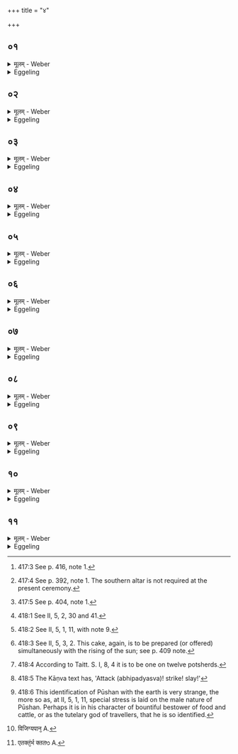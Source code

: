 +++
title = "४"

+++

##  ०१
<details><summary>मूलम् - Weber</summary>

महाहवि᳘ष ह वै᳘ देवा᳘ वृत्रं᳘ जघ्नुः॥  
ते᳘नो एव व्य᳘जयन्तॗ येय᳘मेषां वि᳘जितिस्तां त᳘थो एॗवैष᳘ एते᳘न पाप्मा᳘नं द्विष᳘न्तम् भ्रा᳘तृव्यᳫं हन्ति त᳘थो एव वि᳘जयते त᳘स्माद्वा᳘ एष᳘ एते᳘न यजते॥
</details>

<details><summary>Eggeling</summary>

1. Verily, by means of the Great Oblation the gods slew Vr̥tra [^egg_929]; by means of it they gained that supreme authority which they now wield; and so does he (the Sacrificer) thereby now slay his wicked, spiteful enemy, and gain the victory: this is why he performs this sacrifice.

[^egg_929]: 417:3 See p. 416, note 1.
</details>

##  ०२
<details><summary>मूलम् - Weber</summary>

त᳘स्यावृत्॥  
उ᳘पकिरन्त्युत्तरवेदिं᳘ गृह्ण᳘न्ति पृषदाज्यम् म᳘न्थन्त्यग्निं न᳘वप्रयाजम् भवति न᳘वानुयाजं त्री᳘णि समिष्टयजूं᳘षि भवन्त्य᳘थैता᳘न्येव प᳘ञ्च हवीं᳘षि भवन्ति॥
</details>

<details><summary>Eggeling</summary>

2. The mode of its performance (is as follows): They raise an uttara-vedi [^egg_930]; they use clotted butter [^egg_931]; and they churn the fire. There are nine

[^egg_930]: 417:4 See p. 392, note 1. The southern altar is not required at the present ceremony.

[^egg_931]: 417:5 See p. 404, note 1.

fore-offerings and nine after-offerings [^egg_932], and three Samishṭayajus. In the first place there are those five oblations [^egg_933].

[^egg_932]: 418:1 See II, 5, 2, 30 and 41.

[^egg_933]: 418:2 See II, 5, 1, 11, with note 9.
</details>

##  ०३
<details><summary>मूलम् - Weber</summary>

स य᳘दाग्नेॗयो ऽष्टा᳘कपालः पुरोडा᳘शो भ᳘वति॥  
अग्नि᳘ना ह वा᳘ एनं ते᳘जसाघ्नन्त्स ते᳘जो ऽग्निॗर्नाव्यथत त᳘स्मादाग्नेयो᳘ भवति॥
</details>

<details><summary>Eggeling</summary>

3. Now as to why there is a cake on eight potsherds for Agni. With Agni, (shaped into) a sharp point (tejas) [^egg_934], indeed, they (the gods) slew him (Vr̥tra); and Agni, that sharp point, swerved not: hence there is (a cake) for Agni.

[^egg_934]: 418:3 See II, 5, 3, 2. This cake, again, is to be prepared (or offered) simultaneously with the rising of the sun; see p. 409 note.
</details>

##  ०४
<details><summary>मूलम् - Weber</summary>

अ᳘थ य᳘त्सौम्य᳘श्चरुर्भ᳘वति॥  
सो᳘मेन ह वा᳘ एनं रा᳘ज्ञाघ्नन्त्सो᳘मराजान एव त᳘स्मात्सौम्य᳘श्चरु᳘र्भवति॥
</details>

<details><summary>Eggeling</summary>

4. Then as to why there is a rice-pap for Soma. With the aid of Soma, the king, indeed they slew him, they who have Soma for their king: hence there is a pap for Soma.
</details>

##  ०५
<details><summary>मूलम् - Weber</summary>

अ᳘थ य᳘त्सावित्रः॥  
द्वा᳘दशकपालो वाष्टा᳘कपालो वा पुरोडा᳘शो भ᳘वति सविता वै᳘ देवा᳘नाम् प्रसविता᳘ सवितृ᳘प्रसूता हैॗवैनमघ्नंस्त᳘स्मात्सावित्रो᳘ भवति॥
</details>

<details><summary>Eggeling</summary>

5. Then as to why there is a cake on twelve, or eight [^egg_935], potsherds for Savitr̥. Savitr̥, indeed, is the impeller (prasavitr̥) of the gods; and impelled by Savitr̥ they slew him: hence there is (a cake) for Savitr̥.

[^egg_935]: 418:4 According to Taitt. S. I, 8, 4 it is to be one on twelve potsherds.
</details>

##  ०६
<details><summary>मूलम् - Weber</summary>

अ᳘थ य᳘त्सारस्वत᳘श्चरुर्भ᳘वति॥  
वाग्वै स᳘रस्वती वा᳘गु हैवा᳘नुममाद प्र᳘हर जही᳘ति त᳘स्मात्सारस्वत᳘श्चरु᳘र्भवति॥
</details>

<details><summary>Eggeling</summary>

6. Then as to why there is a rice-pap for Sarasvatī. Sarasvatī in truth is Speech; and Speech indeed it was that cheered them up, saying, 'Strike! slay [^egg_936]!' Hence there is a pap for Sarasvatī.

[^egg_936]: 418:5 The Kāṇva text has, 'Attack (abhipadyasva)! strike! slay!'
</details>

##  ०७
<details><summary>मूलम् - Weber</summary>

अ᳘थ य᳘त्पौष्ण᳘श्चरुर्भ᳘वति॥  
इयं वै᳘ पृथिवी᳘ पूॗषेय᳘ᳫं᳘ हैॗवैनम् बधा᳘य प्रतिप्र᳘ददावन᳘या हैॗवैनम् प्रतिप्र᳘त्तं जघ्नुस्त᳘स्मात्पौष्ण᳘श्चरु᳘र्भवति॥
</details>

<details><summary>Eggeling</summary>

7. Then as to why there is a rice-pap for Pūshan. Pūshan doubtless is this earth [^egg_937], and this

[^egg_937]: 418:6 This identification of Pūshan with the earth is very strange, the more so as, at II, 5, 1, 11, special stress is laid on the male nature of Pūshan. Perhaps it is in his character of bountiful bestower of food and cattle, or as the tutelary god of travellers, that he is so identified.

earth, indeed, gave him (Vr̥tra) up to slaughter; and they slew him, thus given up by her: hence there is a rice-pap for Pūshan.
</details>

##  ०८
<details><summary>मूलम् - Weber</summary>

अ᳘थैन्द्राग्नौ द्वा᳘दशकपालः पुरोडा᳘शो भवति॥  
एते᳘न हैॗवैनमघ्नंस्ते᳘जो वा᳘ अग्नि᳘रिन्द्रि᳘यं वीर्य᳘मि᳘न्द्र एता᳘भ्यामेनमुभा᳘भ्यां वीॗर्याभ्यामघ्नन्ब्र᳘ह्म वा᳘ अग्निः᳘ क्षत्रमि᳘न्द्रस्ते᳘ उभे᳘ संर᳘भ्य ब्र᳘ह्म च क्षत्रं᳘ च सयु᳘जौ कृत्वा ता᳘भ्यामेनमुभा᳘भ्यां वीॗर्याभ्यामघ्नंस्त᳘स्मादैन्द्राग्नो द्वा᳘दशकपालः पुरोडा᳘शो भवति॥
</details>

<details><summary>Eggeling</summary>

8. Then follows a cake on twelve, potsherds for Indra and Agni; for by means of that they slew him, since Agni means fiery glow (tejas), and Indra means manly power, and by means of these two powers they did indeed slay him. Moreover, Agni is the priesthood, and Indra is the nobility; having allied these two, having closely united the priesthood with the nobility, they (the gods) slew him by means of these two powers: hence there is a cake on twelve potsherds for Indra and Agni.
</details>

##  ०९
<details><summary>मूलम् - Weber</summary>

अ᳘थ माहेन्द्र᳘श्चरु᳘र्भवति॥  
इ᳘न्द्रो वा᳘ एष᳘ पुरा᳘ वृत्र᳘स्य बधाद᳘थ वृत्र᳘ᳫं᳘ हत्वा य᳘था महाराजो᳘ विजिग्यान᳘ [^wbr_1] एवं᳘ महेॗन्द्रो ऽभवत्त᳘स्मान्माहेन्द्र᳘श्चरु᳘र्भवति महा᳘न्तमु चैॗवैनमेतत्ख᳘लु करोति वृत्र᳘स्य बधा᳘य त᳘स्माद्वेव᳘ माहेन्द्र᳘श्चरु᳘र्भवति॥  

[^wbr_1]: विजिग्यपान᳘ A.
</details>

<details><summary>Eggeling</summary>

9. Then follows a rice-part for Mahendra. For before the slaying of Vr̥tra he was indeed Indra; but after slaying Vr̥tra he became Mahendra (the great Indra), even as (a king becomes) a mahārāja, after obtaining the victory: hence there is a rice-pap for Mahendra. And thereby indeed he renders him great (strong), for the slaying of Vr̥tra: for this reason also there is a rice-pap for Mahendra.
</details>

##  १०
<details><summary>मूलम् - Weber</summary>

अ᳘थ वैश्वकर्मण ए᳘ककपालः पुरोडा᳘शो भवति॥  
वि᳘श्वं वा᳘ एतत्क᳘र्म कृतᳫं स᳘र्वं जितं᳘ देवा᳘नामासीत्साकमेधै᳘रीजाना᳘नां विजिग्याना᳘नां वि᳘श्वम्वेॗवैत᳘स्यैतत्क᳘र्म [^wbr_2] कृतᳫं स᳘र्वं जित᳘म् भवति साकमेधै᳘रीजान᳘स्य विजिग्यान᳘स्य त᳘स्माद्वैश्वकर्मण ए᳘ककपालः पुरोडा᳘शो भवति॥  

[^wbr_2]: एतक्तं᳘र्भ क्ततᳫ A.
</details>

<details><summary>Eggeling</summary>

10. Then follows a cake on one potsherd for Viśvakarman. To the gods, indeed, on performing the Sākamedha-sacrifice and obtaining the victory (over Vr̥tra), that sacred work (karman) was made complete (viśva), and all was conquered; and so is that sacred work made complete, and all is conquered, by him who has performed the Sākamedha-sacrifice and obtained the victory: hence there is a cake on one potsherd for Viśvakarman.
</details>

##  ११
<details><summary>मूलम् - Weber</summary>

एते᳘न वै᳘ देवाः᳟॥  
यज्ञे᳘नेष्ट्वाॗ येयं᳘ देवानाम् प्रजातिर्या श्री᳘रेत᳘द्बभूवुरेता᳘ᳫं᳘ ह वै प्र᳘जातिम् प्र᳘जायत एतां श्रि᳘यं गछति य᳘ एवं᳘ विद्वा᳘नेते᳘न यज्ञे᳘न य᳘जते त᳘स्माद्वा᳘ एते᳘न यजेत॥
</details>
<details><summary>Eggeling</summary>

11. And, verily, by performing this sacrifice the gods became what race, what prosperity of the gods there now is; and that same race he propagates,

that same prosperity he attains, whosoever, knowing this, performs this sacrifice. Let him therefore perform this sacrifice.
</details>

